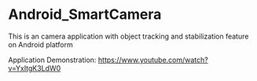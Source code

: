 # Android_SmartCamera
This is an camera application with object tracking and stabilization feature on Android platform

Application Demonstration:
https://www.youtube.com/watch?v=YxItgK3LdW0
